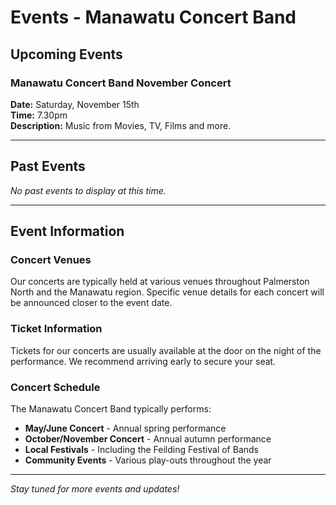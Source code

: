 # Events - Manawatu Concert Band

## Upcoming Events

### Manawatu Concert Band November Concert

**Date:** Saturday, November 15th  
**Time:** 7.30pm  
**Description:** Music from Movies, TV, Films and more.

---

## Past Events

*No past events to display at this time.*

---

## Event Information

### Concert Venues
Our concerts are typically held at various venues throughout Palmerston North and the Manawatu region. Specific venue details for each concert will be announced closer to the event date.

### Ticket Information
Tickets for our concerts are usually available at the door on the night of the performance. We recommend arriving early to secure your seat.

### Concert Schedule
The Manawatu Concert Band typically performs:
- **May/June Concert** - Annual spring performance
- **October/November Concert** - Annual autumn performance
- **Local Festivals** - Including the Feilding Festival of Bands
- **Community Events** - Various play-outs throughout the year

---

*Stay tuned for more events and updates!*
